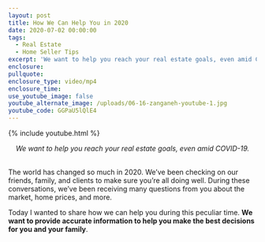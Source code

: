 ```yaml
---
layout: post
title: How We Can Help You in 2020
date: 2020-07-02 00:00:00
tags:
  - Real Estate
  - Home Seller Tips
excerpt: 'We want to help you reach your real estate goals, even amid COVID-19.'
enclosure:
pullquote:
enclosure_type: video/mp4
enclosure_time:
use_youtube_image: false
youtube_alternate_image: /uploads/06-16-zanganeh-youtube-1.jpg
youtube_code: GGPaU5lQlE4
---
```


{% include youtube.html %}

<center><em>We want to help you reach your real estate goals, even amid COVID-19.</em></center>

<br>The world has changed so much in 2020. We’ve been checking on our friends, family, and clients to make sure you’re all doing well. During these conversations, we’ve been receiving many questions from you about the market, home prices, and more.

Today I wanted to share how we can help you during this peculiar time. **We want to provide accurate information to help you make the best decisions for you and your family**.

&nbsp;